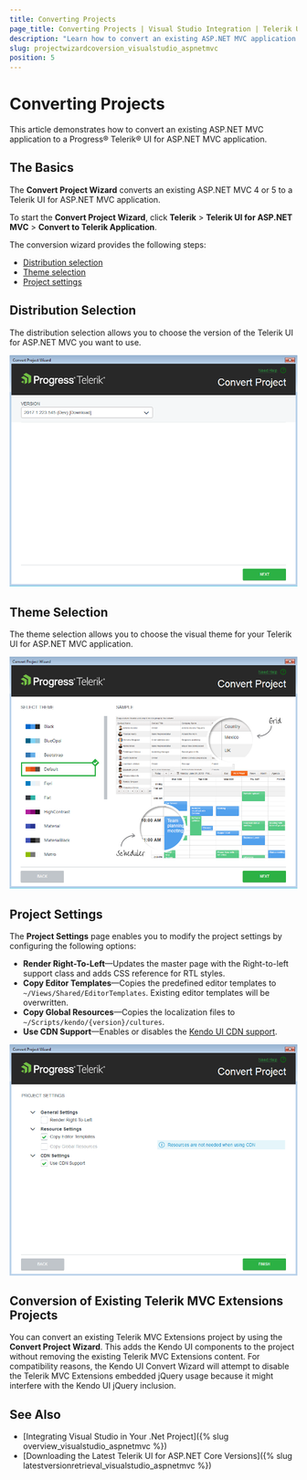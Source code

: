 ```yaml
---
title: Converting Projects
page_title: Converting Projects | Visual Studio Integration | Telerik UI for ASP.NET MVC
description: "Learn how to convert an existing ASP.NET MVC application to a Telerik UI for ASP.NET MVC application."
slug: projectwizardcoversion_visualstudio_aspnetmvc
position: 5
---
```


# Converting Projects

This article demonstrates how to convert an existing ASP.NET MVC application to a Progress&reg; Telerik&reg; UI for ASP.NET MVC application.

## The Basics

The **Convert Project Wizard** converts an existing ASP.NET MVC 4 or 5 to a Telerik UI for ASP.NET MVC application.

To start the **Convert Project Wizard**, click **Telerik** > **Telerik UI for ASP.NET MVC** > **Convert to Telerik Application**.

The conversion wizard provides the following steps:  
- [Distribution selection](#distribution-selection)
- [Theme selection](#theme-selection)
- [Project settings](#project-settings)

## Distribution Selection

The distribution selection allows you to choose the version of the Telerik UI for ASP.NET MVC you want to use.

![Distribution selection](images/convert_distribution.png)

## Theme Selection

The theme selection allows you to choose the visual theme for your Telerik UI for ASP.NET MVC application.

![Theme selection](images/convert_theme.png)

## Project Settings

The **Project Settings** page enables you to modify the project settings by configuring the following options:

- **Render Right-To-Left**&mdash;Updates the master page with the Right-to-left support class and adds CSS reference for RTL styles.
- **Copy Editor Templates**&mdash;Copies the predefined editor templates to `~/Views/Shared/EditorTemplates`. Existing editor templates will be overwritten.
- **Copy Global Resources**&mdash;Copies the localization files to `~/Scripts/kendo/{version}/cultures`.
- **Use CDN Support**&mdash;Enables or disables the [Kendo UI CDN support](http://docs.telerik.com/kendo-ui/intro/installation/cdn-service).

![Project settings](images/convert_settings.png)

## Conversion of Existing Telerik MVC Extensions Projects

You can convert an existing Telerik MVC Extensions project by using the **Convert Project Wizard**. This adds the Kendo UI components to the project without removing the existing Telerik MVC Extensions content. For compatibility reasons, the Kendo UI Convert Wizard will attempt to disable the Telerik MVC Extensions embedded jQuery usage because it might interfere with the Kendo UI jQuery inclusion.

## See Also

* [Integrating Visual Studio in Your .Net Project]({% slug overview_visualstudio_aspnetmvc %})
* [Downloading the Latest Telerik UI for ASP.NET Core Versions]({% slug latestversionretrieval_visualstudio_aspnetmvc %})

